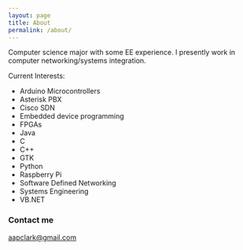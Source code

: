 ```yaml
---
layout: page
title: About
permalink: /about/
---
```


Computer science major with some EE experience.  I presently work in computer networking/systems integration.

Current Interests:
* Arduino Microcontrollers
* Asterisk PBX
* Cisco SDN
* Embedded device programming
* FPGAs
* Java
* C
* C++
* GTK
* Python
* Raspberry Pi
* Software Defined Networking
* Systems Engineering
* VB.NET

### Contact me

[aapclark@gmail.com](mailto:aaplclark@gmail.com)
